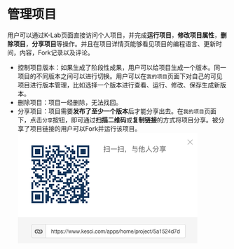 # 管理项目

用户可以通过K-Lab页面直接访问个人项目，并完成**运行项目**，**修改项目属性**，**删除项目**，**分享项目**等操作。并且在项目详情页能够看见项目的编程语言、更新时间，内容，Fork记录以及评论。
* 控制项目版本：如果生成了阶段性成果，用户可以给项目生成一个版本。同一项目的不同版本之间可以进行切换。用户可以在`我的项目`页面下对自己的可见项目进行版本管理，比如选择一个版本进行查看、运行、修改、保存生成新版本。
* 删除项目：项目一经删除，无法找回。
* 分享项目：项目需要**发布了至少一个版本**后才能分享出去。在`我的项目`页面下，点击`分享`按钮，即可通过**扫描二维码**或**复制链接**的方式将项目分享。被分享了项目链接的用户可以Fork并运行该项目。
 ![image description](/image/scan-QR-code.png)
